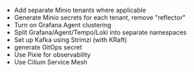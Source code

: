 - Add separate Minio tenants where applicable
- Generate Minio secrets for each tenant, remove "reflector"
- Turn on Grafana Agent clustering
- Split Grafana/Agent/Tempo/Loki into separate namespaces
- Set up Kafka using Strimzi (with KRaft)
- generate GitOps secret
- Use Pixie for observability
- Use Cilium Service Mesh
